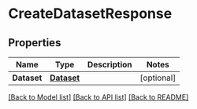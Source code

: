 # CreateDatasetResponse

## Properties

Name | Type | Description | Notes
------------ | ------------- | ------------- | -------------
**Dataset** | [**Dataset**](Dataset.md) |  | [optional] 

[[Back to Model list]](../README.md#documentation-for-models) [[Back to API list]](../README.md#documentation-for-api-endpoints) [[Back to README]](../README.md)


